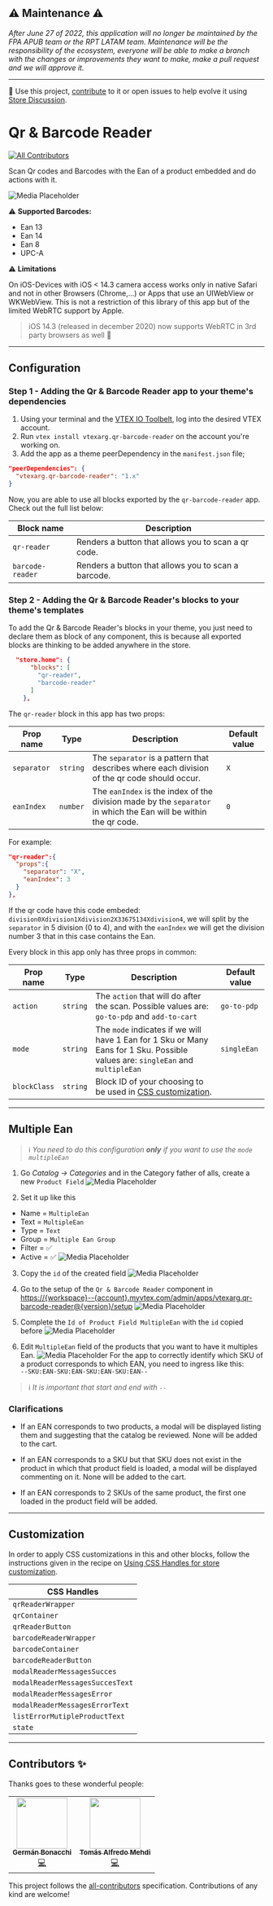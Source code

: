 ##  ⚠️ Maintenance ⚠️
*After June 27 of 2022, this application will no longer be maintained by the FPA APUB team or the RPT LATAM team. Maintenance will be the responsibility of the ecosystem, everyone will be able to make a branch with the changes or improvements they want to make, make a pull request and we will approve it.*

---

📢 Use this project, [contribute](https://github.com/vtex-apps/qr-barcode-reader) to it or open issues to help evolve it using [Store Discussion](https://github.com/vtex-apps/store-discussion).

# Qr & Barcode Reader

<!-- DOCS-IGNORE:start -->
<!-- ALL-CONTRIBUTORS-BADGE:START - Do not remove or modify this section -->
[![All Contributors](https://img.shields.io/badge/all_contributors-0-orange.svg?style=flat-square)](#contributors-)
<!-- ALL-CONTRIBUTORS-BADGE:END -->
<!-- DOCS-IGNORE:end -->

Scan Qr codes and Barcodes with the Ean of a product embedded and do actions with it.

![Media Placeholder](https://user-images.githubusercontent.com/55905671/141179209-ebbeeb19-7556-4a59-9913-d04b1f6c8f5d.gif)

:warning: **Supported Barcodes:**
- Ean 13
- Ean 14
- Ean 8
- UPC-A

:warning: **Limitations**

On iOS-Devices with iOS < 14.3 camera access works only in native Safari and not in other Browsers (Chrome,...) or Apps that use an UIWebView or WKWebView. This is not a restriction of this library of this app but of the limited WebRTC support by Apple. 

> iOS 14.3 (released in december 2020) now supports WebRTC in 3rd party browsers as well 🎉

---
## Configuration 

### Step 1 - Adding the Qr & Barcode Reader app to your theme's dependencies

1. Using your terminal and the [VTEX IO Toolbelt](https://vtex.io/docs/recipes/development/vtex-io-cli-installment-and-command-reference), log into the desired VTEX account.
2. Run `vtex install vtexarg.qr-barcode-reader` on the account you're working on.
3. Add the app as a theme peerDependency in the `manifest.json` file;
```json
"peerDependencies": {
  "vtexarg.qr-barcode-reader": "1.x"
}
```
Now, you are able to use all blocks exported by the `qr-barcode-reader` app. Check out the full list below:

| Block name     | Description | 
| -------------- | ----------- | 
| `qr-reader` | Renders a button that allows you to scan a qr code. | 
| `barcode-reader` | Renders a button that allows you to scan a barcode. | 

### Step 2 - Adding the Qr & Barcode Reader's blocks to your theme's templates

To add the Qr & Barcode Reader's blocks in your theme, you just need to declare them as block of any component, this is because all exported blocks are thinking to be added anywhere in the store.

```json
  "store.home": {
      "blocks": [
        "qr-reader",
        "barcode-reader"
      ]
    },
```

The `qr-reader` block in this app has two props:

| Prop name          | Type      |  Description | Default value |
| --------------------| ----------|--------------|---------------|
| `separator` | `string` | The `separator` is a pattern that describes where each division of the qr code should occur. |`X`|
| `eanIndex` | `number` | The `eanIndex` is the index of the division made by the `separator` in which the Ean will be within the qr code. |  `0`  |

For example:

```json
"qr-reader":{
  "props":{
    "separator": "X",
    "eanIndex": 3
  }
},
```

If the qr code have this code embeded: `division0Xdivision1Xdivision2X33675134Xdivision4`, we will split by the `separator` in 5 division (0 to 4), and with the `eanIndex` we will get the division number 3 that in this case contains the Ean.

Every block in this app only has three props in common:

| Prop name          | Type      |  Description | Default value |
| --------------------| ----------|--------------|---------------|
|  `action`  |  `string`  |  The `action` that will do after the scan. Possible values are: `go-to-pdp` and `add-to-cart` | `go-to-pdp` |
|  `mode`  |  `string`  |  The `mode` indicates if we will have 1 Ean for 1 Sku or Many Eans for 1 Sku. Possible values are: `singleEan` and `multipleEan` | `singleEan` |
|  `blockClass`  |  `string`  |  Block  ID  of your choosing to  be  used  in [CSS  customization](https://vtex.io/docs/recipes/style/using-css-handles-for-store-customization#using-the-blockclass-property). | 

---

## Multiple Ean

> ℹ️ _You need to do this configuration **only** if you want to use the `mode` `multipleEan`_

1. Go _Catalog -> Categories_ and in the Category father of alls, create a new `Product Field`
![Media Placeholder](https://user-images.githubusercontent.com/55905671/134919291-f4131fc6-2721-49c3-b4ef-9973a7394861.gif)

2. Set it up like this
- Name = `MultipleEan`
- Text = `MultipleEan`
- Type = `Text`
- Group = `Multiple Ean Group`
- Filter = ✅
- Active = ✅
![Media Placeholder](https://user-images.githubusercontent.com/55905671/134919558-8a56b9d7-6588-4200-b8cd-dd8ee75797de.png)


3. Copy the `id` of the created field
![Media Placeholder](https://user-images.githubusercontent.com/55905671/134921342-73a630cb-61dc-4fab-83b8-9e334b3f4a0c.png)

4. Go to the setup of the `Qr & Barcode Reader` component in 
<https://{workspace}--{account}.myvtex.com/admin/apps/vtexarg.qr-barcode-reader@{version}/setup>
![Media Placeholder](https://user-images.githubusercontent.com/55905671/134928031-687c9beb-0b21-4dde-bed0-60193ee95309.png)

5. Complete the `Id of Product Field MultipleEan` with the `id` copied before
![Media Placeholder](https://user-images.githubusercontent.com/55905671/134928287-3ca3df2f-066b-4f09-86bc-5ef3bc259900.png)

6. Edit `MultipleEan` field of the products that you want to have it multiples Ean. 
![Media Placeholder](https://user-images.githubusercontent.com/55905671/134929068-9b42913a-aaee-4b5a-9821-c05cb1ba43b4.png)
For the app to correctly identify which SKU of a product corresponds to which EAN, you need to ingress like this:  
`--SKU:EAN-SKU:EAN-SKU:EAN-SKU:EAN--`  
> ℹ️ _It is important that start and end with `--`_

### Clarifications

* If an EAN corresponds to two products, a modal will be displayed listing them and suggesting that the catalog be reviewed. None will be added to the cart.

* If an EAN corresponds to a SKU but that SKU does not exist in the product in which that product field is loaded, a modal will be displayed commenting on it. None will be added to the cart.

* If an EAN corresponds to 2 SKUs of the same product, the first one loaded in the product field will be added.
---
## Customization

In order to apply CSS customizations in this and other blocks, follow the instructions given in the recipe on [Using CSS Handles for store customization](https://vtex.io/docs/recipes/style/using-css-handles-for-store-customization).

| CSS Handles |
| ----------- | 
| `qrReaderWrapper` | 
| `qrContainer` | 
| `qrReaderButton` | 
| `barcodeReaderWrapper` | 
| `barcodeContainer` | 
| `barcodeReaderButton` | 
| `modalReaderMessagesSucces` | 
| `modalReaderMessagesSuccesText` | 
| `modalReaderMessagesError` | 
| `modalReaderMessagesErrorText` | 
| `listErrorMutipleProductText` | 
| `state` | 

---
<!-- DOCS-IGNORE:start -->

## Contributors ✨

Thanks goes to these wonderful people:
<table>
  <tr>
    <td align="center"><a href="https://github.com/germanBonacchi"><img src="https://avatars.githubusercontent.com/u/55905671?v=4" width="100px;" alt=""/><br /><sub><b>Germán Bonacchi</b></sub></a><br /><a href="https://github.com/vtex-apps/quantity-on-cart/commits?author=germanBonacchi" title="Code">💻</a></td>
    <td align="center"><a href="https://github.com/tomymehdi"><img src="https://avatars.githubusercontent.com/u/774112?v=4" width="100px;" alt=""/><br /><sub><b>Tomás Alfredo Mehdi</b></sub></a><br /><a href="https://github.com/vtex-apps/qr-barcode-reader/commits?author=tomymehdi" title="Code">💻</a></td>
  </tr>
</table>
<!-- ALL-CONTRIBUTORS-LIST:START - Do not remove or modify this section -->
<!-- prettier-ignore-start -->
<!-- markdownlint-disable -->
<!-- markdownlint-enable -->
<!-- prettier-ignore-end -->
<!-- ALL-CONTRIBUTORS-LIST:END -->

This project follows the [all-contributors](https://github.com/all-contributors/all-contributors) specification. Contributions of any kind are welcome!

<!-- DOCS-IGNORE:end -->
